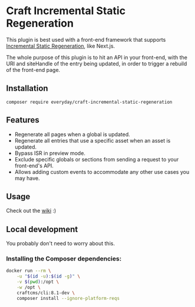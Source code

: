 # Craft Incremental Static Regeneration

This plugin is best used with a front-end framework that supports [Incremental Static Regeneration](https://nextjs.org/docs/basic-features/data-fetching/incremental-static-regeneration), like Next.js.

The whole purpose of this plugin is to hit an API in your front-end, with the URI and siteHandle of the entry being updated, in order to trigger a rebuild of the front-end page.

## Installation

```
composer require everyday/craft-incremental-static-regeneration
```

## Features

- Regenerate all pages when a global is updated.
- Regenerate all entries that use a specific asset when an asset is updated.
- Bypass ISR in preview mode.
- Exclude specific globals or sections from sending a request to your front-end's API.
- Allows adding custom events to accommodate any other use cases you may have.

## Usage

Check out the [wiki](https://github.com/everyday-as/incremental-static-regeneration-for-craft/wiki/) :)

## Local development

You probably don't need to worry about this.

### Installing the Composer dependencies:

```bash
docker run --rm \
    -u "$(id -u):$(id -g)" \
    -v $(pwd):/opt \
    -w /opt \
    craftcms/cli:8.1-dev \
    composer install --ignore-platform-reqs
```